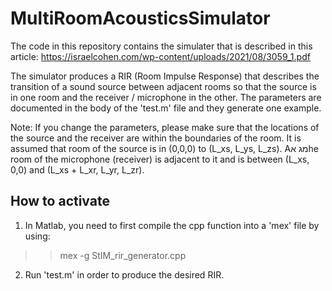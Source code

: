 # MultiRoomAcousticsSimulator

The code in this repository contains the simulater that is described in this article: https://israelcohen.com/wp-content/uploads/2021/08/3059_1.pdf

The simulator produces a RIR (Room Impulse Response) that describes the transition of a sound source between adjacent rooms so that the source is in one room and the receiver / microphone in the other.
The parameters are documented in the body of the 'test.m' file and they generate one example. 

Note: If you change the parameters, please make sure that the locations of the source and the receiver are within the boundaries of the room. 
It is assumed that room of the source is in (0,0,0) to (L_xs, L_ys, L_zs). 
Aמג אhe room of the microphone (receiver) is adjacent to it and is between (L_xs, 0,0) and (L_xs + L_xr, L_yr, L_zr).

## How to activate
1. In Matlab, you need to first compile the cpp function into a 'mex' file by using:
>> mex -g StIM_rir_generator.cpp
2. Run 'test.m' in order to produce the desired RIR.
